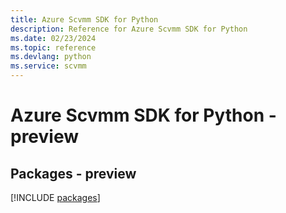 ```yaml
---
title: Azure Scvmm SDK for Python
description: Reference for Azure Scvmm SDK for Python
ms.date: 02/23/2024
ms.topic: reference
ms.devlang: python
ms.service: scvmm
---
```

# Azure Scvmm SDK for Python - preview
## Packages - preview
[!INCLUDE [packages](scvmm-index.md)]
